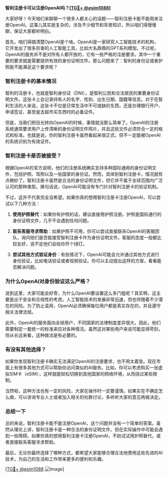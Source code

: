 **智利注册卡可以注册OpenAI吗？[[TG💪+ @esim1088](https://t.me/s/esim1088)]**

大家好呀！今天咱们来聊聊一个很多人都关心的话题——智利注册卡能不能用来注册OpenAI。这事儿其实挺复杂的，涉及不少细节和背景知识，所以咱们得慢慢聊，保证大家都听明白。

首先，咱们得搞清楚OpenAI是个啥。OpenAI是一家研究人工智能技术的机构，它开发出了很多厉害的人工智能工具，比如大名鼎鼎的GPT系列模型。不过呢，OpenAI的服务并不是对所有人都开放的，它有一些严格的注册要求。其中一个重要的要求就是需要提供有效的身份证明文件。那么问题来了：智利的身份证或者护照能不能满足这个要求呢？

### **智利注册卡的基本情况**

智利的注册卡，也就是智利身份证（DNI），是智利公民和合法居民的重要身份证明文件。这张卡上会记录持有人的名字、性别、出生日期、国籍等信息。对于在智利生活的人来说，这张卡不仅是日常生活中不可或缺的东西，还是办理银行开户、申请签证、甚至是去超市买东西时的必备证件。

但是，当我们把目光转向OpenAI的时候，事情就没那么简单了。OpenAI的注册系统通常要求用户上传清晰的身份证明文件照片，并且这些文件必须符合一定的格式和标准。也就是说，你的智利注册卡虽然看起来很正式，但不一定能被OpenAI的系统识别为有效证件。

### **智利注册卡是否被接受？**

根据OpenAI的官方说明，他们的注册系统确实支持多种国际通用的身份证明文件，包括护照、驾照以及一些国家的身份证。然而，具体到智利注册卡，情况就有点微妙了。智利注册卡虽然是合法的身份证明文件，但它并不属于全球范围内广泛认可的那种类型。换句话说，OpenAI可能没有专门针对智利注册卡的验证机制。

不过，这并不代表完全没希望。如果你真的想用智利注册卡注册OpenAI，可以尝试以下几种方法：

1. **使用护照替代**：如果你有护照的话，建议直接用护照注册。护照是国际通行的身份证明文件，几乎不会遇到任何问题。
   
2. **联系客服寻求帮助**：如果护照不可用，你可以尝试直接联系OpenAI的客服团队，询问他们是否能接受智利注册卡作为身份证明文件。客服的态度一般都比较友好，说不定他们会给你开个绿灯。

3. **尝试其他方式验证身份**：有些情况下，OpenAI可能会允许通过其他方式进行身份验证，比如电话验证或者视频验证。你可以主动提出这样的方案，看看能否解决问题。

### **为什么OpenAI对身份验证这么严格？**

说到这里，大家可能会好奇，为什么OpenAI要设置这么多门槛呢？其实啊，这主要是出于安全和合规性的考虑。人工智能技术的发展非常迅速，但也伴随着不少潜在的风险。为了防止滥用，OpenAI必须确保每位用户都是真实存在的，并且遵守相关法律法规。

此外，OpenAI的服务面向全球用户，不同国家的法律制度差异很大。因此，他们需要制定一套统一的标准来应对各种情况。虽然这对某些用户来说可能显得苛刻，但从长远来看，这种做法是有必要的。

### **有没有其他选择？**

如果你发现智利注册卡确实无法满足OpenAI的注册要求，也不用太着急。现在市面上有很多其他方式可以帮助你访问类似的AI服务。比如，你可以考虑购买一张虚拟SIM卡（eSIM），这样就能轻松切换到其他国家的网络环境，从而绕过某些限制。

当然啦，这种方法也有一定的风险，大家在操作时一定要谨慎。如果实在不确定怎么做，可以咨询专业人士或者加入相关的社群讨论，多听听大家的意见再做决定。

### **总结一下**

总的来说，智利注册卡能不能注册OpenAI，这个问题并没有一个简单的答案。虽然从理论上讲，智利注册卡是一种合法的身份证明文件，但在实际操作中可能会遇到一些障碍。如果你真的想用智利注册卡注册OpenAI，不妨试试用护照替代，或者直接联系客服寻求帮助。

最后，无论你最终选择了哪种方式，都希望大家能够合理合法地使用这些先进的AI技术，为自己的生活和工作带来更多的便利和乐趣。

[[TG💪+ @esim1088](https://t.me/s/esim1088) ![Image](https://i.postimg.cc/4NQfJmqS/Snipaste-2025-05-13-00-14-12.png)]